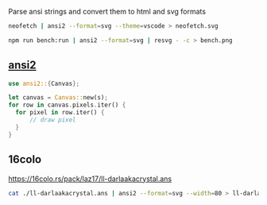 Parse ansi strings and convert them to html and svg formats

```bash
neofetch | ansi2 --format=svg --theme=vscode > neofetch.svg

npm run bench:run | ansi2 --format=svg | resvg - -c > bench.png
```

## [ansi2](./ansi2)

```rs
use ansi2::{Canvas};

let canvas = Canvas::new(s);
for row in canvas.pixels.iter() {
  for pixel in row.iter() {
      // draw pixel
  }
}
```

## 16colo
https://16colo.rs/pack/laz17/ll-darlaakacrystal.ans
```bash
cat ./ll-darlaakacrystal.ans | ansi2 --format=svg --width=80 > ll-darlaakacrystal.svg

```